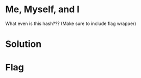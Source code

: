 # Me, Myself, and I

What even is this hash??? (Make sure to include flag wrapper)

# Solution

# Flag
